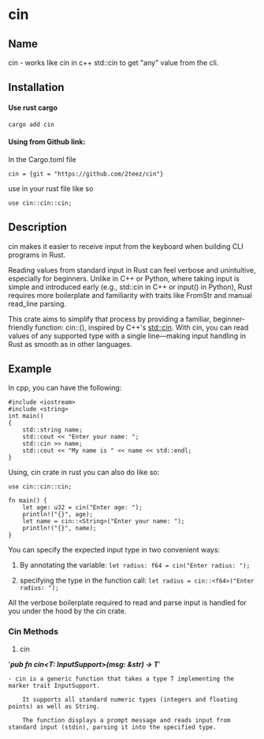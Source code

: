# cin

## Name

cin - works like cin in c++ std::cin to get "any" value from the cli.

## Installation


#### Use rust cargo


    cargo add cin


  #### Using from Github link:
 In the Cargo.toml file

    cin = {git = "https://github.com/2teez/cin"}


 use in your rust file like so

    use cin::cin::cin;


 ## Description

 cin makes it easier to receive input from the keyboard when building CLI programs in Rust.

 Reading values from standard input in Rust can feel verbose and unintuitive, especially for beginners. Unlike in C++ or Python, where taking input is simple and introduced early (e.g., std::cin in C++ or input() in Python), Rust requires more boilerplate and familiarity with traits like FromStr and manual read_line parsing.

 This crate aims to simplify that process by providing a familiar, beginner-friendly function: cin::<T>(), inspired by C++'s [std::cin](https://en.cppreference.com/w/cpp/io/cin.html). With cin, you can read values of any supported type with a single line—making input handling in Rust as smooth as in other languages.


## Example


In cpp, you can have the following:
```
#include <iostream>
#include <string>
int main()
{
    std::string name;
    std::cout << "Enter your name: ";
    std::cin >> name;
    std::cout << "My name is " << name << std::endl;
}
```

Using, cin crate in rust you can also do like so:
```
use cin::cin::cin;

fn main() {
    let age: u32 = cin("Enter age: ");
    println!("{}", age);
    let name = cin::<String>("Enter your name: ");
    println!("{}", name);
}
```

You can specify the expected input type in two convenient ways:

  1. By annotating the variable: `let radius: f64 = cin("Enter radius: ");`

  2. specifying the type in the function call: `let radius = cin::<f64>("Enter radius: ");`

All the verbose boilerplate required to read and parse input is handled for you under the hood by the cin crate.

### Cin Methods


1. cin

  '__*pub fn cin<T: InputSupport>(msg: &str) -> T*__'

    - cin is a generic function that takes a type T implementing the marker trait InputSupport.

        It supports all standard numeric types (integers and floating points) as well as String.

        The function displays a prompt message and reads input from standard input (stdin), parsing it into the specified type.
